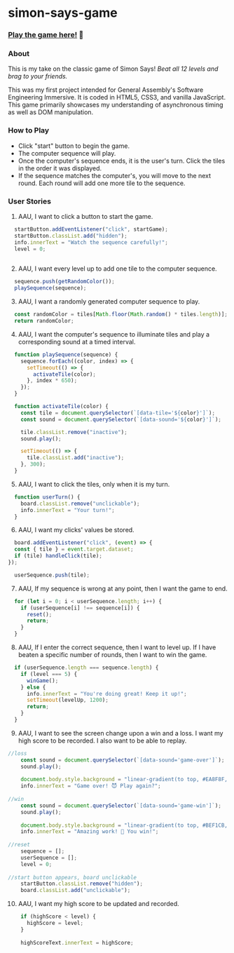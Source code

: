 # simon-says-game

### <b><a href="https://bardirl.github.io/simon-says-game">Play the game here!</a></b> 👀

<h3>About</h3>
<p>This is my take on the classic game of Simon Says! <em>Beat all 12 levels and brag to your friends.</em></p>
<p>This was my first project intended for General Assembly's Software Engineering Immersive. It is coded in HTML5, CSS3, and vanilla JavaScript. This game primarily showcases my understanding of asynchronous timing as well as DOM manipulation.</p>

<h3>How to Play</h3>
<ul>
  <li>Click "start" button to begin the game.</li>
  <li>The computer sequence will play.</li>
  <li>Once the computer's sequence ends, it is the user's turn. Click the tiles in the order it was displayed.</li>
  <li>If the sequence matches the computer's, you will move to the next round. Each round will add one more tile to the sequence.</li>
</ul>

<h3>User Stories</h3>

1. AAU, I want to click a button to start the game.

```js
  startButton.addEventListener("click", startGame);
  startButton.classList.add("hidden");
  info.innerText = "Watch the sequence carefully!";
  level = 0;
  
```
2. AAU, I want every level up to add one tile to the computer sequence.

```js
  sequence.push(getRandomColor());
  playSequence(sequence);
```

3. AAU, I want a randomly generated computer sequence to play.

```js
  const randomColor = tiles[Math.floor(Math.random() * tiles.length)];
  return randomColor;
```

4. AAU, I want the computer's sequence to illuminate tiles and play a corresponding sound at a timed interval.

```js
  function playSequence(sequence) {
    sequence.forEach((color, index) => {
      setTimeout(() => {
        activateTile(color);
      }, index * 650);
    });
  }

  function activateTile(color) {
    const tile = document.querySelector(`[data-tile='${color}']`);
    const sound = document.querySelector(`[data-sound='${color}']`);

    tile.classList.remove("inactive");
    sound.play();

    setTimeout(() => {
      tile.classList.add("inactive");
    }, 300);
  }
```

5. AAU, I want to click the tiles, only when it is my turn.

```js
  function userTurn() {
    board.classList.remove("unclickable");
    info.innerText = "Your turn!";
  }
```

6. AAU, I want my clicks' values be stored.

```js
  board.addEventListener("click", (event) => {
  const { tile } = event.target.dataset;
  if (tile) handleClick(tile);
});

  userSequence.push(tile);
```

7. AAU, If my sequence is wrong at any point, then I want the game to end.

```js
  for (let i = 0; i < userSequence.length; i++) {
    if (userSequence[i] !== sequence[i]) {
      reset();
      return;
    }
  }
```

8. AAU, If I enter the correct sequence, then I want to level up. If I have beaten a specific number of rounds, then I want to win the game.

```js
  if (userSequence.length === sequence.length) {
    if (level === 5) {
      winGame();
    } else {
      info.innerText = "You're doing great! Keep it up!";
      setTimeout(levelUp, 1200);
      return;
    }
  }
```

9. AAU, I want to see the screen change upon a win and a loss. I want my high score to be recorded. I also want to be able to replay.

```js
//loss
    const sound = document.querySelector(`[data-sound='game-over']`);
    sound.play();
    
    document.body.style.background = "linear-gradient(to top, #EA8F8F, #C12727)";
    info.innerText = "Game over! 😈 Play again?";
    
//win
    const sound = document.querySelector(`[data-sound='game-win']`);
    sound.play();
    
    document.body.style.background = "linear-gradient(to top, #BEF1CB, #60BC77)";
    info.innerText = "Amazing work! 🤩 You win!";
    
//reset
    sequence = [];
    userSequence = [];
    level = 0;
    
//start button appears, board unclickable
    startButton.classList.remove("hidden");
    board.classList.add("unclickable");
```

10. AAU, I want my high score to be updated and recorded.

```js
    if (highScore < level) {
      highScore = level;
    }
    
    highScoreText.innerText = highScore;
```

